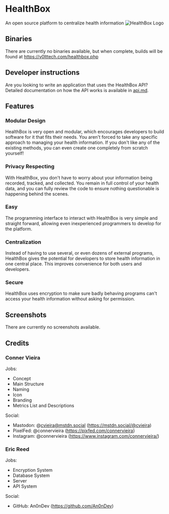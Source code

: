 # HealthBox
An open source platform to centralize health information
![HealthBox Logo](https://v0lttech.com/assets/img/healthboxlogo.png)

## Binaries
There are currently no binaries available, but when complete, builds will be found at https://v0lttech.com/healthbox.php

## Developer instructions
Are you looking to write an application that uses the HealthBox API? Detailed documentation on how the API works is available in [api.md](/blob/master/api.md).

## Features
### Modular Design
HealthBox is very open and modular, which encourages developers to build software for it that fits their needs. You aren't forced to take any specific approach to managing your health information. If you don't like any of the existing methods, you can even create one completely from scratch yourself!

### Privacy Respecting
With HealthBox, you don't have to worry about your information being recorded, tracked, and collected. You remain in full control of your health data, and you can fully review the code to ensure nothing questionable is happening behind the scenes.

### Easy
The programming interface to interact with HealthBox is very simple and straight forward, allowing even inexperienced programmers to develop for the platform.

### Centralization
Instead of having to use several, or even dozens of external programs, HealthBox gives the potential for developers to store health information in one central place. This improves convenience for both users and developers.

### Secure
HealthBox uses encryption to make sure badly behaving programs can't access your health information without asking for permission.

## Screenshots
There are currently no screenshots available.

## Credits
### Conner Vieira
Jobs:
* Concept
* Main Structure
* Naming
* Icon
* Branding
* Metrics List and Descriptions

Social:
* Mastodon: @cvieira@mstdn.social (https://mstdn.social/@cvieira)
* PixelFed: @connervieira (https://pixfed.com/connervieira)
* Instagram: @connervieira (https://www.instagram.com/connervieira/)


### Eric Reed
Jobs:
* Encryption System
* Database System
* Server
* API System

Social:
* GitHub: An0nDev (https://github.com/An0nDev)
